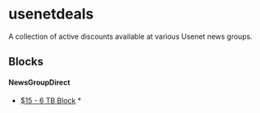 # usenetdeals
A collection of active discounts available at various Usenet news groups.


## Blocks
#### NewsGroupDirect
* [$15 - 6 TB Block](https://newsgroup.direct/member/billing/?planid=199)
  * 
